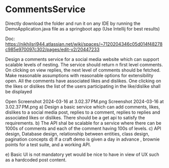 # CommentsService
Directly download the folder and run it on any IDE by running the DemoApplication.java file as a springboot app (Use Intellij for best results)


Doc: https://nikhilsri944.atlassian.net/wiki/spaces/~7120204346c05d014f48278c985e970097c302/pages/edit-v2/20447233



Design a comments service for a social media website which can support scalable levels
of nesting. The service should return n first level comments. On clicking on view replies,
the next level of comments should be fetched. Make reasonable assumptions with
reasonable options for extensibility open. All the comments have associated likes and
dislikes. One clicking on the likes or dislikes the list of the users participating in the
like/dislike shall be displayed

 

Open Screenshot 2024-03-16 at 3.02.37 PM.png
Screenshot 2024-03-16 at 3.02.37 PM.png
a) Design a basic service which can add comments, likes, dislikes to a social media
post, replies to a comment, replies to replies and associated likes or dislikes.
There should be a get api to satisfy the requirements.
b) The API shal be scalable for a service where there can be 1000s of comments
and each of the comment having 100s of levels.
c) API design, Database design, relationship between entities, class design,
pagination concepts
d) If a craft demo is given a day in advance , brownie points for a test suite, and a
working API.

e) Basic UI is not mandatory yet would be nice to have in view of UX such as a
hardcoded post content.
